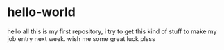 # hello-world
hello all
this is my first repository, i try to get this kind of stuff to make my job entry next week. wish 
me some great luck plsss
